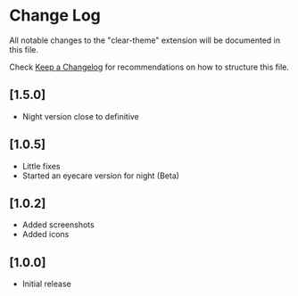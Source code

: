 # Change Log

All notable changes to the "clear-theme" extension will be documented in this file.

Check [Keep a Changelog](http://keepachangelog.com/) for recommendations on how to structure this file.

## [1.5.0]

- Night version close to definitive

## [1.0.5]

- Little fixes
- Started an eyecare version for night (Beta)

## [1.0.2]

- Added screenshots
- Added icons

## [1.0.0]

- Initial release
